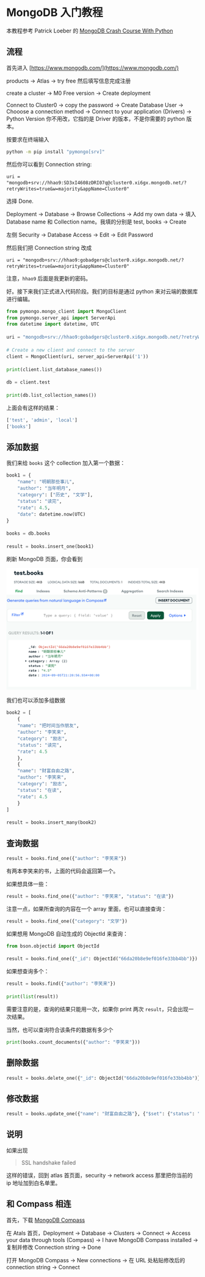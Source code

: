 # MongoDB 入门教程

本教程参考 Patrick Loeber 的 [MongoDB Crash Course With Python](https://www.python-engineer.com/posts/python-mongodb-crashcourse/)

## 流程

首先进入 [https://www.mongodb.com/](https://www.mongodb.com/)

products -> Atlas -> try free 然后填写信息完成注册

create a cluster -> M0 Free version -> Create deployment 

Connect to Cluster0 -> copy the password -> Create Database User -> Chooose a connection method -> Connect to your application (Drivers) -> Python Version 你不用改，它指的是 Driver 的版本，不是你需要的 python 版本。

按要求在终端输入

```bash
python -m pip install "pymongo[srv]"
```

然后你可以看到 Connection string:

```
uri = "mongodb+srv://hhao9:SD3xI4608zDRI07q@cluster0.xi6gx.mongodb.net/?retryWrites=true&w=majority&appName=Cluster0"
```

选择 Done. 

Deployment -> Database -> Browse Collections -> Add my own data -> 填入 Database name 和 Collection name。我填的分别是 test, books -> Create 

左侧 Security -> Database Access -> Edit -> Edit Password 

然后我们把 Connection string 改成

```
uri = "mongodb+srv://hhao9:gobadgers@cluster0.xi6gx.mongodb.net/?retryWrites=true&w=majority&appName=Cluster0"
```

注意，`hhao9` 后面是我更新的密码。

好。接下来我们正式进入代码阶段。我们的目标是通过 python 来对云端的数据库进行编辑。

```py
from pymongo.mongo_client import MongoClient
from pymongo.server_api import ServerApi
from datetime import datetime, UTC

uri = "mongodb+srv://hhao9:gobadgers@cluster0.xi6gx.mongodb.net/?retryWrites=true&w=majority&appName=Cluster0"

# Create a new client and connect to the server
client = MongoClient(uri, server_api=ServerApi('1'))

print(client.list_database_names())

db = client.test 

print(db.list_collection_names())
```

上面会有这样的结果：

```sh
['test', 'admin', 'local']
['books']
```

## 添加数据

我们来给 `books` 这个 collection 加入第一个数据：

```py
book1 = {
	"name": "明朝那些事儿",
	"author": "当年明月",
	"category": ["历史", "文学"],
	"status": "读完",
	"rate": 4.5,
    "date": datetime.now(UTC)
}

books = db.books 

result = books.insert_one(book1)
```

刷新 MongoDB 页面，你会看到

![](book1.png)

我们也可以添加多组数据

```py
book2 = [
    {
	"name": "把时间当作朋友",
	"author": "李笑来",
	"category": "励志",
	"status": "读完",
	"rate": 4.5
    },
    {
	"name": "财富自由之路",
	"author": "李笑来",
	"category": "励志",
	"status": "在读",
	"rate": 4.5
    }
]

result = books.insert_many(book2)
```

## 查询数据

```py
result = books.find_one({"author": "李笑来"})
```

有两本李笑来的书，上面的代码会返回第一个。

如果想具体一些：

```py
result = books.find_one({"author": "李笑来", "status": "在读"})
```

注意一点，如果所查询的内容在一个 array 里面，也可以直接查询：

```py
result = books.find_one({"category": "文学"})
```

如果想用 MongoDB 自动生成的 ObjectId 来查询：

```py
from bson.objectid import ObjectId

result = books.find_one({"_id": ObjectId("66da20b8e9ef016fe33bb4bb")})
```

如果想查询多个：

```py
result = books.find({"author": "李笑来"})

print(list(result))
```

需要注意的是，查询的结果只能用一次，如果你  print 两次 `result`，只会出现一次结果。

当然，也可以查询符合该条件的数据有多少个

```py
print(books.count_documents({"author": "李笑来"}))
```

## 删除数据

```py
result = books.delete_one({"_id": ObjectId("66da20b8e9ef016fe33bb4bb")})
```

## 修改数据

```py
result = books.update_one({"name": "财富自由之路"}, {"$set": {"status": "读完"}})
```

## 说明

如果出现

>SSL handshake failed

这样的错误，回到 atlas 首页面，security -> network access 那里把你当前的 ip 地址加到白名单里。

## 和 Compass 相连

首先，下载 [MongoDB Compass](https://www.mongodb.com/products/tools/compass)

在 Atals 首页，Deployment -> Database -> Clusters -> Connect -> Access your data through tools (Compass) -> I have MongoDB Compass installed -> 复制并修改 Connection string -> Done 

打开 MongoDB Compass -> New connections -> 在 URL 处粘贴修改后的 connection string -> Connect 








